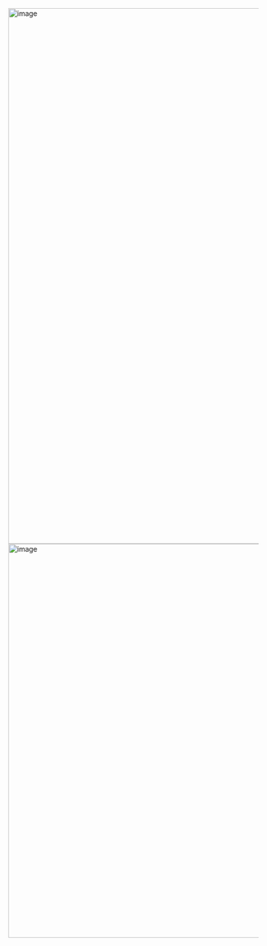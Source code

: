 <img width="1910" height="1078" alt="image" src="https://github.com/user-attachments/assets/8ba626cb-50be-4f43-86ae-eb031d493733" />
<img width="1540" height="793" alt="image" src="https://github.com/user-attachments/assets/a9a8190b-5f75-4f4d-ba2c-c01431bf66a4" />

